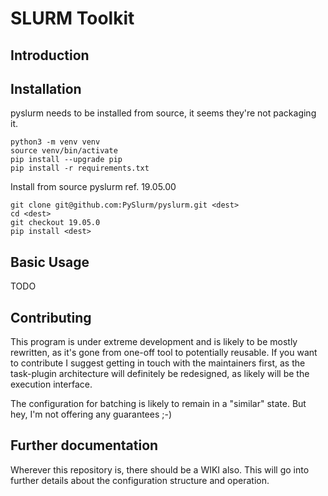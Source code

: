 # SLURM Toolkit

## Introduction

## Installation

pyslurm needs to be installed from source, it seems they're not packaging it.

```
python3 -m venv venv
source venv/bin/activate
pip install --upgrade pip
pip install -r requirements.txt
```

Install from source pyslurm ref. 19.05.00

```
git clone git@github.com:PySlurm/pyslurm.git <dest>
cd <dest>
git checkout 19.05.0
pip install <dest>
```

## Basic Usage

TODO

## Contributing

This program is under extreme development and is likely to be mostly rewritten, as it's gone from one-off tool to potentially reusable. If you want to contribute I suggest getting in touch with the maintainers first, as the task-plugin architecture will definitely be redesigned, as likely will be the execution interface.

The configuration for batching is likely to remain in a "similar" state. But hey, I'm not offering any guarantees ;-)

## Further documentation

Wherever this repository is, there should be a WIKI also. This will go into further details about the configuration structure and operation. 

